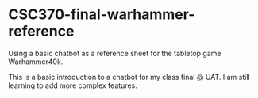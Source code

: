 # CSC370-final-warhammer-reference
Using a basic chatbot as a reference sheet for the tabletop game Warhammer40k.

This is a basic introduction to a chatbot for my class final @ UAT. I am still learning to add more complex features.
